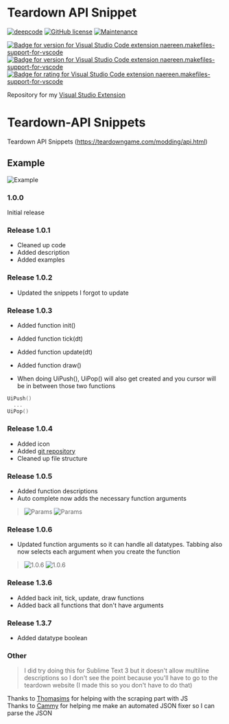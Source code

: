 # Teardown API Snippet

[![deepcode](https://www.deepcode.ai/api/gh/badge?key=eyJhbGciOiJIUzI1NiIsInR5cCI6IkpXVCJ9.eyJwbGF0Zm9ybTEiOiJnaCIsIm93bmVyMSI6InZ1bGNhbi1kZXYiLCJyZXBvMSI6InRlYXJkb3duLXNuaXBwZXRzIiwiaW5jbHVkZUxpbnQiOmZhbHNlLCJhdXRob3JJZCI6Mjg2MjcsImlhdCI6MTYxNzA1MDY4Mn0.78oCcAi7rAhMn_kNPfIBW7cj7zp05yiR3pqpPcrPLWQ)](https://www.deepcode.ai/app/gh/vulcan-dev/teardown-snippets/_/dashboard?utm_content=gh%2Fvulcan-dev%2Fteardown-snippets) [![GitHub license](https://img.shields.io/github/license/Naereen/StrapDown.js.svg)](https://github.com/Naereen/StrapDown.js/blob/master/LICENSE) [![Maintenance](https://img.shields.io/badge/Maintained%3F-yes-green.svg)](https://GitHub.com/Naereen/StrapDown.js/graphs/commit-activity) 

[![Badge for version for Visual Studio Code extension naereen.makefiles-support-for-vscode](https://vsmarketplacebadge.apphb.com/version/vulcan-dev.teardown-api-snippet.svg)](https://marketplace.visualstudio.com/items?itemName=vulcan-dev.teardown-api-snippet) [![Badge for version for Visual Studio Code extension naereen.makefiles-support-for-vscode](https://vsmarketplacebadge.apphb.com/installs/vulcan-dev.teardown-api-snippet.svg)](https://marketplace.visualstudio.com/items?itemName=vulcan-dev.teardown-api-snippet) [![Badge for rating for Visual Studio Code extension naereen.makefiles-support-for-vscode](https://vsmarketplacebadge.apphb.com/rating/vulcan-dev.teardown-api-snippet.svg)](https://marketplace.visualstudio.com/items?itemName=vulcan-dev.teardown-api-snippet)


Repository for my [Visual Studio Extension](https://marketplace.visualstudio.com/items?itemName=vulcan-dev.teardown-api-snippet)

# Teardown-API Snippets
Teardown API Snippets (https://teardowngame.com/modding/api.html)

## Example
![Example](https://i.imgur.com/ZQA3ui3.png "Example")

### 1.0.0

Initial release

### Release 1.0.1

- Cleaned up code
- Added description
- Added examples

### Release 1.0.2

- Updated the snippets I forgot to update

### Release 1.0.3

- Added function init()
- Added function tick(dt)
- Added function update(dt)
- Added function draw()

- When doing UiPush(), UiPop() will also get created and you cursor will be in between those two functions
```lua
UiPush()
  ...
UiPop()
```

### Release 1.0.4

- Added icon
- Added [git repository](https://github.com/vulcan-dev/teardown-snippets)
- Cleaned up file structure

### Release 1.0.5
- Added function descriptions
- Auto complete now adds the necessary function arguments

>![Params](https://i.imgur.com/xWpmDkd.png "Function Description")
>![Params](https://i.imgur.com/3WnDZR3.png "Function Parameters")

### Release 1.0.6
- Updated function arguments so it can handle all datatypes. Tabbing also now selects each argument when you create the function

>![1.0.6](https://i.imgur.com/cH1XQrO.png)
>![1.0.6](https://i.imgur.com/eLrd6vI.png)

### Release 1.3.6
- Added back init, tick, update, draw functions
- Added back all functions that don't have arguments

### Release 1.3.7
- Added datatype boolean

### Other
> I did try doing this for Sublime Text 3 but it doesn't allow multiline descriptions so I don't see the point because you'll have to go to the teardown website (I made this so you don't have to do that)

Thanks to [Thomasims](https://github.com/Thomasims) for helping with the scraping part with JS  
Thanks to [Cammy](https://github.com/camprevail) for helping me make an automated JSON fixer so I can parse the JSON